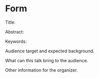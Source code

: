 # Form 

Title: 


Abstract:



Keywords:



Audience target and expected background.


What can this talk bring to the audience.


Other information for the organizer.